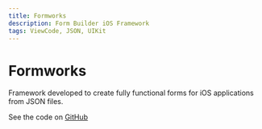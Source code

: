 ```yaml
---
title: Formworks
description: Form Builder iOS Framework
tags: ViewCode, JSON, UIKit 
---
```

# Formworks

Framework developed to create fully functional forms for iOS applications from JSON files. 

See the code on [GitHub](https://github.com/MyFormworks/Formworks)
